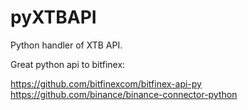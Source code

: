 # pyXTBAPI
Python handler of XTB API.



Great python api to bitfinex:

https://github.com/bitfinexcom/bitfinex-api-py
https://github.com/binance/binance-connector-python
